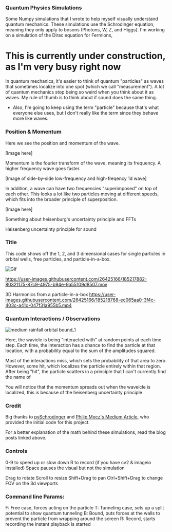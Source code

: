 ### Quantum Physics Simulations

Some Numpy simulations that I wrote to help myself visually understand quantum mechanics. These simulations use the Schrodinger equation, meaning they only apply to bosons (Photons, W, Z, and Higgs). I'm working on a simulation of the Dirac equation for Fermions, 

# This is currently under construction, as I'm very busy right now

In quantum mechanics, it's easier to think of quantum "particles" as waves that sometimes localize into one spot (which we call "measurement"). A lot of quantum mechanics stop being so weird when you think about it as waves. My rule of thumb is to think about if sound does the same thing.

* Also, I'm going to keep using the term "particle" because that's what everyone else uses, but I don't really like the term since they behave more like waves. 

### Position & Momentum

Here we see the position and momentum of the wave. 

\[Image here] 

Momentum is the fourier transform of the wave, meaning its frequency. A higher frequency wave goes faster.

\[Image of side-by-side low-frequency and high-freqency 1d wave]

In addition, a wave can have two frequencies "superimposed" on top of each other. This looks a lot like two particles moving at different speeds, which fits into the broader principle of superposition. 

\[Image here]

Something about heisenburg's uncertainty principle and FFTs

Heisenberg uncertainty principle for sound

### Title 

This code shows off the 1, 2, and 3 dimensional cases for single particles in orbital wells, free particles, and particle-in-a-box.

![Gif](https://github.com/isaacroberts/QuantumPhysicsSims/blob/main/hi%20res%20bounce%201d.gif)

https://user-images.githubusercontent.com/26425166/185217882-80321175-87c9-4975-b94e-9a55109d8507.mov


3D Harmonics from a particle-in-a-box
https://user-images.githubusercontent.com/26425166/185218768-ec065aa0-3f4c-403c-a41c-047f31a955b5.mp4

### Quantum Interactions / Observations 

![medium rainfall orbital bound_1](https://user-images.githubusercontent.com/26425166/185244875-600f44e9-9811-4a06-b865-183735874e42.gif)

Here, the wavicle is being "interacted with" at random points at each time step. Each time, the interaction has a chance to find the particle at that location, with a probability equal to the sum of the amplitudes squared. 

Most of the interactions miss, which sets the probability of that area to zero. However, some hit, which localizes the particle entirely within that region. After being "hit", the particle scatters in a principle that I can't currently find the name of

You will notice that the momentum spreads out when the waveicle is localized, this is because of the heisenberg uncertainty principle 


### Credit

Big thanks to [pySchrodinger](https://github.com/jakevdp/pySchrodinger "pySchrodinger") and [Philip Mocz's Medium Article](https://levelup.gitconnected.com/create-your-own-quantum-mechanics-simulation-with-python-51e215346798?gi=9b16411cffee  "Philip Mocz"), who provided the initial code for this project. 

For a better explanation of the math behind these simulations, read the blog posts linked above. 



### Controls

0-9 to speed up or slow down
R to record (if you have cv2 & imageio installed)
Space pauses the visual but not the simulation

Drag to rotate
Scroll to resize
Shift+Drag to pan 
Ctrl+Shift+Drag to change FOV on the 3d viewports

### Command line Params:
F: Free case, forces acting on the particle
T: Tunneling case, sets up a split potential to show quantum tunneling
B: Bound, puts forces at the walls to prevent the particle from wrapping around the screen 
R: Record, starts recording the instant playback is started 
